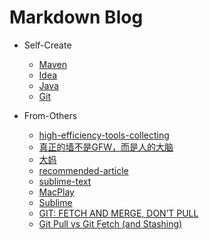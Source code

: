 # Markdown Blog

* Self-Create
  * [Maven](maven.md)
  * [Idea](vcsOfIdea.md)
  * [Java](java.md)
  * [Git](git.md)

* From-Others
  * [high-efficiency-tools-collecting](http://www.jeffjade.com/2015/05/26/2015-05-26-high-efficiency-tools-collecting/)
  * [真正的墙不是GFW，而是人的大脑](https://haoel.github.io/)
  * [大妈](http://zoomquiet.io/)
  * [recommended-article](http://www.jeffjade.com/2015/02/01/2015-02-01-recommended-article/)
  * [sublime-text](http://www.jeffjade.com/2015/12/15/2015-04-17-toss-sublime-text/)
  * [MacPlay](http://macplay.leanote.com/)
  * [Sublime](http://www.jianshu.com/notebooks/432126/latest)
  * [GIT: FETCH AND MERGE, DON’T PULL](https://longair.net/blog/2009/04/16/git-fetch-and-merge/)
  * [Git Pull vs Git Fetch (and Stashing)](http://codeahoy.com/2016/04/18/10-git-pull-vs-git-fetch-(and-stashing)/)
  